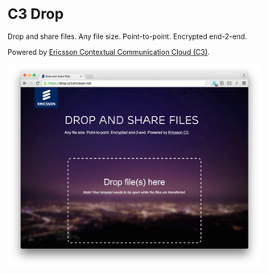 # C3 Drop
Drop and share files. Any file size. Point-to-point. Encrypted end-2-end.

Powered by [Ericsson Contextual Communication Cloud (C3)](https://discuss.c3.ericsson.net).

![drop](https://github.com/Ericsson/c3-drop/blob/master/resources/img/screenshot.png)
